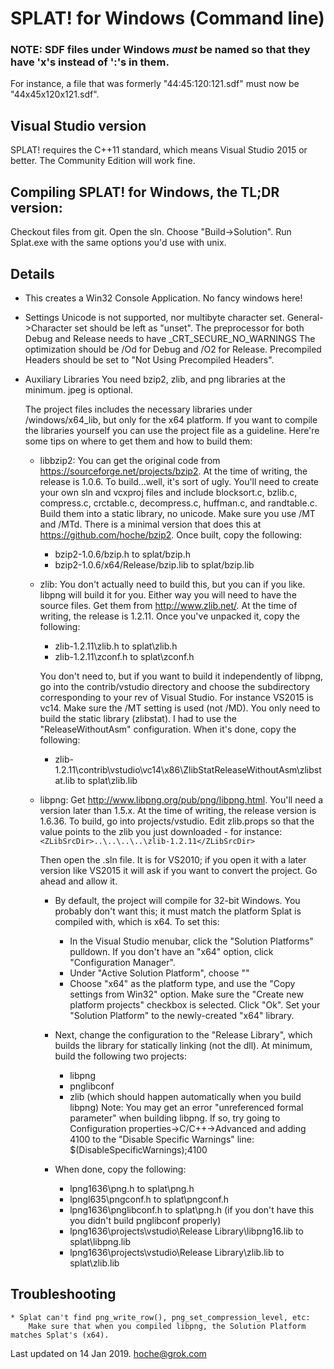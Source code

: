 # SPLAT! for Windows (Command line)

### NOTE: SDF files under Windows *must* be named so that they have 'x's instead of ':'s in them.
  For instance, a file that was formerly "44:45:120:121.sdf" must now be "44x45x120x121.sdf".
   

## Visual Studio version
   SPLAT! requires the C++11 standard, which means Visual Studio 2015 or better.
   The Community Edition will work fine.

## Compiling SPLAT! for Windows, the TL;DR version:
  Checkout files from git. Open the sln. Choose "Build->Solution". Run Splat.exe with
  the same options you'd use with unix.

## Details
* This creates a Win32 Console Application. No fancy windows here!

* Settings
    Unicode is not supported, nor multibyte character set. General->Character set should be left as "unset".
    The preprocessor for both Debug and Release needs to have _CRT_SECURE_NO_WARNINGS
    The optimization should be /Od for Debug and /O2 for Release.
    Precompiled Headers should be set to "Not Using Precompiled Headers".
    
* Auxiliary Libraries
    You need bzip2, zlib, and png libraries at the minimum. jpeg is optional.

    The project files includes the necessary libraries under <Splat>/windows/x64_lib, but only for the
    x64 platform. If you want to compile the libraries yourself you can use the project file as
    a guideline. Here're some tips on where to get them and how to build them:

    * libbzip2: You can get the original code from https://sourceforge.net/projects/bzip2. At the time
        of writing, the release is 1.0.6. To build...well, it's sort of ugly. You'll need to create your
        own sln and vcxproj files and include blocksort.c, bzlib.c, compress.c, crctable.c, decompress.c,
        huffman.c, and randtable.c. Build them into a static library, no unicode. Make sure you use /MT
        and /MTd. There is a minimal version that does this at https://github.com/hoche/bzip2. Once built,
        copy the following:
        - bzip2-1.0.6/bzip.h to splat/bzip.h
        - bzip2-1.0.6/x64/Release/bzip.lib to splat/bzip.lib

            
    * zlib: You don't actually need to build this, but you can if you like. libpng will build it for you.
        Either way you will need to have the source files. Get them from http://www.zlib.net/. At the time
        of writing, the release is 1.2.11. Once you've unpacked it, copy the following:
        - zlib-1.2.11\zlib.h to splat\zlib.h
        - zlib-1.2.11\zconf.h to splat\zconf.h
        
        You don't need to, but if you want to build it independently of libpng, go into the contrib/vstudio directory
        and choose the subdirectory corresponding to your rev of Visual Studio. For instance VS2015 is vc14. Make sure
        the /MT setting is used (not /MD). You only need to build the static library (zlibstat). I had to use the
        "ReleaseWithoutAsm" configuration. When it's done, copy the following:
        - zlib-1.2.11\contrib\vstudio\vc14\x86\ZlibStatReleaseWithoutAsm\zlibstat.lib to splat\zlib.lib

            
    * libpng: Get http://www.libpng.org/pub/png/libpng.html. You'll need a version later than 1.5.x. At the
        time of writing, the release version is 1.6.36. To build, go into projects/vstudio. Edit zlib.props
        so that the <ZLibSrcDir> value points to the zlib you just downloaded - for instance:
            `<ZLibSrcDir>..\..\..\..\zlib-1.2.11</ZLibSrcDir>`
  
        Then open the .sln file. It is for VS2010; if you open it with a later version like VS2015 it will ask
        if you want to convert the project. Go ahead and allow it.
        
        * By default, the project will compile for 32-bit Windows. You probably don't want this; it must match
        the platform Splat is compiled with, which is x64. To set this:
            - In the Visual Studio menubar, click the "Solution Platforms" pulldown. If you don't have an "x64"
              option, click "Configuration Manager".
            - Under "Active Solution Platform", choose "<New>"
            - Choose "x64" as the platform type, and use the "Copy settings from Win32" option. Make sure the
              "Create new platform projects" checkbox is selected. Click "Ok".
        Set your "Solution Platform" to the newly-created "x64" library.
        
        * Next, change the configuration to the "Release Library", which builds the library for statically
        linking (not the dll). At minimum, build the following two projects:
          - libpng
          - pnglibconf
          - zlib (which should happen automatically when you build libpng)
        Note: You may get an error "unreferenced formal parameter" when building libpng. If so, try going to
        Configuration properties->C/C++->Advanced and adding 4100 to the "Disable Specific Warnings" line:
            $(DisableSpecificWarnings);4100
            
        * When done, copy the following:
          - lpng1636\png.h to splat\png.h
          - lpngl635\pngconf.h to splat\pngconf.h
          - lpng1636\pnglibconf.h to splat\png.h         (if you don't have this you didn't build pnglibconf properly)
          - lpng1636\projects\vstudio\Release Library\libpng16.lib to splat\libpng.lib
          - lpng1636\projects\vstudio\Release Library\zlib.lib to splat\zlib.lib
        
## Troubleshooting
    * Splat can't find png_write_row(), png_set_compression_level, etc:
        Make sure that when you compiled libpng, the Solution Platform matches Splat's (x64).
  
  
Last updated on 14 Jan 2019. hoche@grok.com
     
